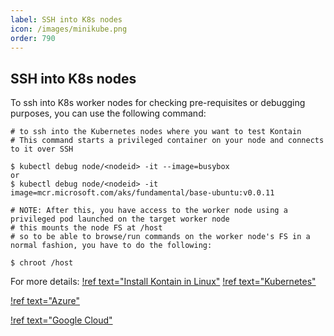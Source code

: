 ```yaml
---
label: SSH into K8s nodes
icon: /images/minikube.png
order: 790
---
```

## SSH into K8s nodes
To ssh into K8s worker nodes for checking pre-requisites or debugging purposes, you can use the following command:

```
# to ssh into the Kubernetes nodes where you want to test Kontain
# This command starts a privileged container on your node and connects to it over SSH

$ kubectl debug node/<nodeid> -it --image=busybox
or
$ kubectl debug node/<nodeid> -it image=mcr.microsoft.com/aks/fundamental/base-ubuntu:v0.0.11

# NOTE: After this, you have access to the worker node using a privileged pod launched on the target worker node 
# this mounts the node FS at /host
# so to be able to browse/run commands on the worker node's FS in a normal fashion, you have to do the following:

$ chroot /host
```

For more details:
[!ref text="Install Kontain in Linux"](/getting_started/install_linux)
[!ref text="Kubernetes"](https://kubernetes.io/docs/tasks/debug-application-cluster/debug-running-pod/#node-shell-session)

[!ref text="Azure"](https://docs.microsoft.com/en-us/azure/aks/ssh)

[!ref text="Google Cloud"](https://cloud.google.com/anthos/clusters/docs/on-prem/1.3/how-to/ssh-cluster-node)
